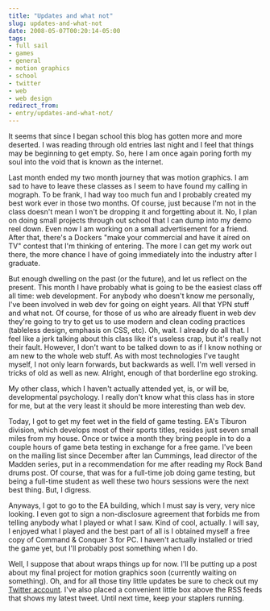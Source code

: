 ```yaml
---
title: "Updates and what not"
slug: updates-and-what-not
date: 2008-05-07T00:20:14-05:00
tags:
- full sail
- games
- general
- motion graphics
- school
- twitter
- web
- web design
redirect_from:
- entry/updates-and-what-not/
---
```

It seems that since I began school this blog has gotten more and more deserted. I was reading through old entries last night and I feel that things may be beginning to get empty. So, here I am once again poring forth my soul into the void that is known as the internet.

Last month ended my two month journey that was motion graphics. I am sad to have to leave these classes as I seem to have found my calling in mograph. To be frank, I had way too much fun and I probably created my best work ever in those two months. Of course, just because I'm not in the class doesn't mean I won't be dropping it and forgetting about it. No, I plan on doing small projects through out school that I can dump into my demo reel down. Even now I am working on a small advertisement for a friend. After that, there's a Dockers "make your commercial and have it aired on TV" contest that I'm thinking of entering. The more I can get my work out there, the more chance I have of going immediately into the industry after I graduate.

But enough dwelling on the past (or the future), and let us reflect on the present. This month I have probably what is going to be the easiest class off all time: web development. For anybody who doesn't know me personally, I've been involved in web dev for going on eight years. All that YPN stuff and what not. Of course, for those of us who are already fluent in web dev they're going to try to get us to use modern and clean coding practices (tableless design, emphasis on CSS, etc). Oh, wait. I already do all that. I feel like a jerk talking about this class like it's useless crap, but it's really not their fault. However, I don't want to be talked down to as if I know nothing or am new to the whole web stuff. As with most technologies I've taught myself, I not only learn forwards, but backwards as well. I'm well versed in tricks of old as well as new. Alright, enough of that borderline ego stroking.

My other class, which I haven't actually attended yet, is, or will be, developmental psychology. I really don't know what this class has in store for me, but at the very least it should be more interesting than web dev.

Today, I got to get my feet wet in the field of game testing. EA's Tiburon division, which develops most of their sports titles, resides just seven small miles from my house. Once or twice a month they bring people in to do a couple hours of game beta testing in exchange for a free game. I've been on the mailing list since December after Ian Cummings, lead director of the Madden series, put in a recommendation for me after reading my Rock Band drums post. Of course, that was for a full-time job doing game testing, but being a full-time student as well these two hours sessions were the next best thing. But, I digress.

Anyways, I got to go to the EA building, which I must say is very, very nice looking. I even got to sign a non-disclosure agreement that forbids me from telling anybody what I played or what I saw. Kind of cool, actually. I will say, I enjoyed what I played and the best part of all is I obtained myself a free copy of Command & Conquer 3 for PC. I haven't actually installed or tried the game yet, but I'll probably post something when I do.

Well, I suppose that about wraps things up for now. I'll be putting up a post about my final project for motion graphics soon (currently waiting on something). Oh, and for all those tiny little updates be sure to check out my [Twitter account](http://www.twitter.com/dxprog). I've also placed a convenient little box above the RSS feeds that shows my latest tweet. Until next time, keep your staplers running.
